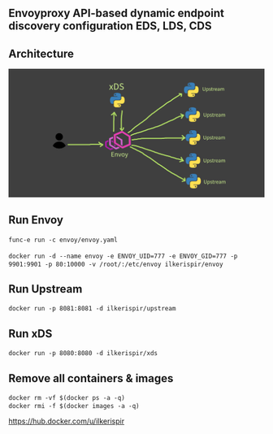 ## Envoyproxy API-based dynamic endpoint discovery configuration EDS, LDS, CDS

## Architecture
![Architecture](architecture.png)

## Run Envoy
```
func-e run -c envoy/envoy.yaml

docker run -d --name envoy -e ENVOY_UID=777 -e ENVOY_GID=777 -p 9901:9901 -p 80:10000 -v /root/:/etc/envoy ilkerispir/envoy
```
## Run Upstream
```
docker run -p 8081:8081 -d ilkerispir/upstream
```

## Run xDS
```
docker run -p 8080:8080 -d ilkerispir/xds
```

## Remove all containers & images
```
docker rm -vf $(docker ps -a -q)
docker rmi -f $(docker images -a -q)
```

https://hub.docker.com/u/ilkerispir